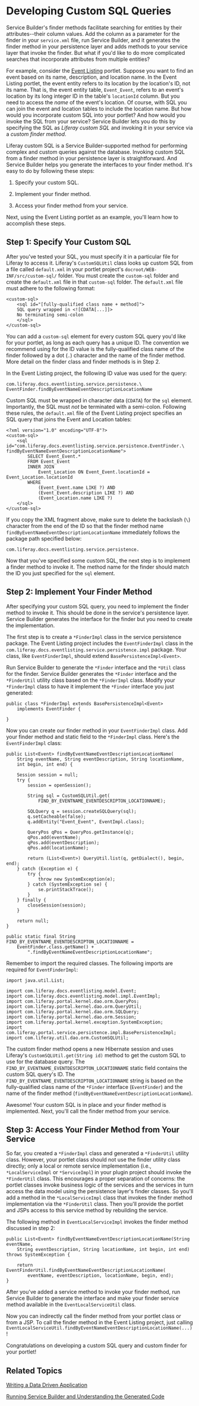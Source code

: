 # Developing Custom SQL Queries [](id=developing-custom-sql-queries)

Service Builder's finder methods facilitate searching for entities by their
attributes--their column values. Add the column as a parameter for the finder in
your `service.xml` file, run Service Builder, and it generates the finder method
in your persistence layer and adds methods to your service layer that invoke the
finder. But what if you'd like to do more complicated searches that incorporate
attributes from multiple entities? 

For example, consider the
[Event Listing](https://github.com/liferay/liferay-docs/tree/master/develop/tutorials/code/svc-build/event-listing-portlet)
portlet. Suppose you want to find an event based on its name, description, and
location name. In the Event Listing portlet, the event entity refers to its
location by the location's ID, not its name. That is, the event entity table,
`Event_Event`, refers to an event's location by its long integer ID in the
table's `locationId` column. But you need to access the *name* of the event's
location. Of course, with SQL you can join the event and location tables to
include the location name. But how would you incorporate custom SQL into your
portlet? And how would you invoke the SQL from your service? Service Builder
lets you do this by specifying the SQL as *Liferay custom SQL* and invoking it
in your service via a *custom finder method*.

Liferay custom SQL is a Service Builder-supported method for performing complex
and custom queries against the database. Invoking custom SQL from a finder
method in your persistence layer is straightforward. And Service Builder helps
you generate the interfaces to your finder method. It's easy to do by following
these steps: 

1. Specify your custom SQL. 

2. Implement your finder method. 

3. Access your finder method from your service. 

Next, using the Event Listing portlet as an example, you'll learn how to
accomplish these steps. 

## Step 1: Specify Your Custom SQL [](id=step-1-specify-your-custom-sql)

After you've tested your SQL, you must specify it in a particular file for
Liferay to access it. Liferay's `CustomSQLUtil` class looks up custom SQL from a
file called `default.xml` in your portlet project's
`docroot/WEB-INF/src/custom-sql/` folder. You must create the `custom-sql`
folder and create the `default.xml` file in that `custom-sql` folder. The
`default.xml` file must adhere to the following format: 

    <custom-sql>
        <sql id="[fully-qualified class name + method]">
        SQL query wrapped in <![CDATA[...]]>
        No terminating semi-colon
        </sql>
    </custom-sql>

You can add a `custom-sql` element for every custom SQL query you'd like for
your portlet, as long as each query has a unique ID. The convention we recommend
using for the ID value is the fully-qualified class name of the finder followed
by a dot (`.`) character and the name of the finder method. More detail on the
finder class and finder methods is in Step 2. 

In the Event Listing project, the following ID value was used for the query: 

    com.liferay.docs.eventlisting.service.persistence.\
    EventFinder.findByEventNameEventDescriptionLocationName

Custom SQL must be wrapped in character data (`CDATA`) for the `sql` element.
Importantly, the SQL must *not* be terminated with a semi-colon. Following these
rules, the `default.xml` file of the Event Listing project specifies an SQL
query that joins the Event and Location tables: 

    <?xml version="1.0" encoding="UTF-8"?>
    <custom-sql>
        <sql id="com.liferay.docs.eventlisting.service.persistence.EventFinder.\
    findByEventNameEventDescriptionLocationName">
            SELECT Event_Event.*
            FROM Event_Event
            INNER JOIN 
                Event_Location ON Event_Event.locationId = Event_Location.locationId
            WHERE
                (Event_Event.name LIKE ?) AND
                (Event_Event.description LIKE ?) AND
                (Event_Location.name LIKE ?)
        </sql>
    </custom-sql>

If you copy the XML fragment above, make sure to delete the backslash (`\`)
character from the end of the ID so that the finder method name
`findByEventNameEventDescriptionLocationName` immediately follows the package
path specified below:

    com.liferay.docs.eventlisting.service.persistence.

Now that you've specified some custom SQL, the next step is to implement a
finder method to invoke it. The method name for the finder should match the ID
you just specified for the `sql` element. 

## Step 2: Implement Your Finder Method [](id=step-2-implement-your-finder-method)

After specifying your custom SQL query, you need to implement the finder method
to invoke it. This should be done in the service's persistence layer. Service
Builder generates the interface for the finder but you need to create the
implementation. 

The first step is to create a `*FinderImpl` class in the service persistence
package. The Event Listing project includes the `EventFinderImpl` class in the
`com.liferay.docs.eventlisting.service.persistence.impl` package. Your class,
like `EventFinderImpl`, should extend `BasePersistenceImpl<Event>`.

Run Service Builder to generate the `*Finder` interface and the `*Util` class
for the finder. Service Builder generates the `*Finder` interface and the
`*FinderUtil` utility class based on the `*FinderImpl` class. Modify your
`*FinderImpl` class to have it implement the `*Finder` interface you just
generated: 

    public class *FinderImpl extends BasePersistenceImpl<Event>
        implements EventFinder {

    }

Now you can create our finder method in your `EventFinderImpl` class. Add your
finder method and static field to the `*FinderImpl` class. Here's the
`EventFinderImpl` class:

    public List<Event> findByEventNameEventDescriptionLocationName(
        String eventName, String eventDescription, String locationName,
        int begin, int end) {
                
        Session session = null;
        try {
            session = openSession();

            String sql = CustomSQLUtil.get(
                FIND_BY_EVENTNAME_EVENTDESCRIPTON_LOCATIONNAME);
            
            SQLQuery q = session.createSQLQuery(sql);
            q.setCacheable(false);
            q.addEntity("Event_Event", EventImpl.class);

            QueryPos qPos = QueryPos.getInstance(q);  
            qPos.add(eventName);
            qPos.add(eventDescription);
            qPos.add(locationName);
            
            return (List<Event>) QueryUtil.list(q, getDialect(), begin, end);
        } catch (Exception e) {
            try {
                throw new SystemException(e);
            } catch (SystemException se) {
                se.printStackTrace();
            }
        } finally {
            closeSession(session);
        }

        return null;
    }	

    public static final String FIND_BY_EVENTNAME_EVENTDESCRIPTON_LOCATIONNAME =
        EventFinder.class.getName() +
            ".findByEventNameEventDescriptionLocationName";

Remember to import the required classes. The following imports are required for
`EventFinderImpl`: 

    import java.util.List;

    import com.liferay.docs.eventlisting.model.Event;
    import com.liferay.docs.eventlisting.model.impl.EventImpl;
    import com.liferay.portal.kernel.dao.orm.QueryPos;
    import com.liferay.portal.kernel.dao.orm.QueryUtil;
    import com.liferay.portal.kernel.dao.orm.SQLQuery;
    import com.liferay.portal.kernel.dao.orm.Session;
    import com.liferay.portal.kernel.exception.SystemException;
    import com.liferay.portal.service.persistence.impl.BasePersistenceImpl;
    import com.liferay.util.dao.orm.CustomSQLUtil;

The custom finder method opens a new Hibernate session and uses Liferay's
`CustomSQLUtil.get(String id)` method to get the custom SQL to use for the
database query. The `FIND_BY_EVENTNAME_EVENTDESCRIPTON_LOCATIONNAME` static
field contains the custom SQL query's ID. The
`FIND_BY_EVENTNAME_EVENTDESCRIPTON_LOCATIONNAME` string is based on the
fully-qualified class name of the `*Finder` interface (`EventFinder`) and
the name of the finder method (`findByEventNameEventDescriptionLocationName`). 

Awesome! Your custom SQL is in place and your finder method is implemented.
Next, you'll call the finder method from your service. 

## Step 3: Access Your Finder Method from Your Service [](id=step-3-access-your-finder-method-from-your-service)

So far, you created a `*FinderImpl` class and generated a `*FinderUtil` utility
class. However, your portlet class should not use the finder utility class
directly; only a local or remote service implementation (i.e.,
`*LocalServiceImpl` or `*ServiceImpl`) in your plugin project should invoke the
`*FinderUtil` class. This encourages a proper separation of concerns: the
portlet classes invoke business logic of the services and the services in turn
access the data model using the persistence layer's finder classes. So you'll
add a method in the `*LocalServiceImpl` class that invokes the finder method
implementation via the `*FinderUtil` class. Then you'll provide the portlet and
JSPs access to this service method by rebuilding the service.

The following method in `EventLocalServiceImpl` invokes the finder method
discussed in step 2: 

    public List<Event> findByEventNameEventDescriptionLocationName(String eventName,
        String eventDescription, String locationName, int begin, int end)
    throws SystemException {
		
        return EventFinderUtil.findByEventNameEventDescriptionLocationName(
            eventName, eventDescription, locationName, begin, end);
    }	

After you've added a service method to invoke your finder method, run Service
Builder to generate the interface and make your finder service method available
in the `EventLocalServiceUtil` class. 

Now you can indirectly call the finder method from your portlet class or from a
JSP. To call the finder method in the Event Listing project, just calling
`EventLocalServiceUtil.findByEventNameEventDescriptionLocationName(...)`! 

<!-- Note, the view JSP currently does not call
EventLocalServiceUtil.findByEventNameEventDescriptionLocationName(...). We may
want to include this in the solution. - Jim --> 

Congratulations on developing a custom SQL query and custom finder for your
portlet! 

## Related Topics [](id=related-topics)

[Writing a Data Driven Application](/develop/learning-paths/-/knowledge_base/6-2/writing-a-data-driven-application)

[Running Service Builder and Understanding the Generated Code](/develop/tutorials/-/knowledge_base/6-2/running-service-builder-and-understanding-the-generated-code)
